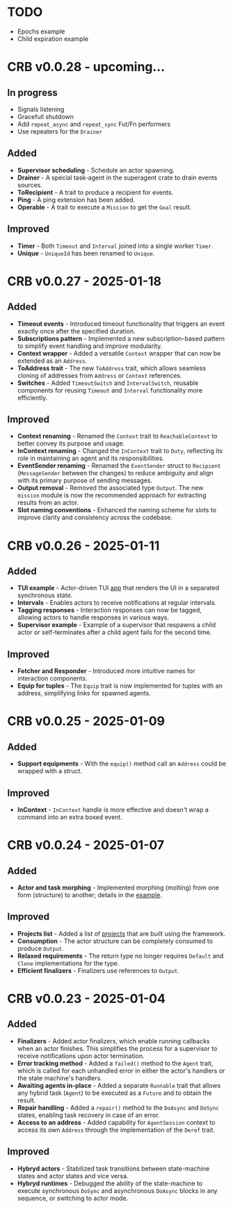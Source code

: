 # TODO

- Epochs example
- Child expiration example

# CRB v0.0.28 - upcoming...

## In progress

- Signals listening
- Gracefull shutdown
- Add `repeat_async` and `repeat_sync` Fut/Fn performers
- Use repeaters for the `Drainer`

## Added

- **Supervisor scheduling** - Schedule an actor spawning.
- **Drainer** - A special task-agent in the superagent crate to drain events sources.
- **ToRecipient** - A trait to produce a recipient for events.
- **Ping** - A ping extension has been added.
- **Operable** - A trait to execute a `Mission` to get the `Goal` result.

## Improved

- **Timer** - Both `Timeout` and `Interval` joined into a single worker `Timer`.
- **Unique** - `UniqueId` has been renamed to `Unique`.

# CRB v0.0.27 - 2025-01-18

## Added

- **Timeout events** - Introduced timeout functionality that triggers an event exactly once after the specified duration.
- **Subscriptions pattern** - Implemented a new subscription-based pattern to simplify event handling and improve modularity.
- **Context wrapper** - Added a versatile `Context` wrapper that can now be extended as an `Address`.
- **ToAddress trait** - The new `ToAddress` trait, which allows seamless cloning of addresses from `Address` or `Context` references.
- **Switches** - Added `TimeoutSwitch` and `IntervalSwitch`, reusable components for reusing `Timeout` and `Interval` functionality more efficiently.

## Improved

- **Context renaming** - Renamed the `Context` trait to `ReachableContext` to better convey its purpose and usage.
- **InContext renaming** - Changed the `InContext` trait to `Duty`, reflecting its role in maintaining an agent and its responsibilities.
- **EventSender renaming** - Renamed the `EventSender` struct to `Recipient` (`MessageSender` between the changes) to reduce ambiguity and align with its primary purpose of sending messages.
- **Output removal** - Removed the associated type `Output`. The new `mission` module is now the recommended approach for extracting results from an actor.
- **Slot naming conventions** - Enhanced the naming scheme for slots to improve clarity and consistency across the codebase.



# CRB v0.0.26 - 2025-01-11

## Added

- **TUI example** - Actor-driven TUI [app](https://github.com/runtime-blocks/crb/blob/trunk/examples/tui-app/src/app.rs) that renders the UI in a separated synchronous state.
- **Intervals** - Enables actors to receive notifications at regular intervals.
- **Tagging responses** - Interaction responses can now be tagged, allowing actors to handle responses in various ways.
- **Supervisor example** - Example of a supervisor that respawns a child actor or self-terminates after a child agent fails for the second time.

## Improved

- **Fetcher and Responder** - Introduced more intuitive names for interaction components.
- **Equip for tuples** - The `Equip` trait is now implemented for tuples with an address, simplifying links for spawned agents.

# CRB v0.0.25 - 2025-01-09

## Added

- **Support equipments** - With the `equip()` method call an `Address` could be wrapped with a struct.

## Improved

- **InContext** - `InContext` handle is more effective and doesn't wrap a command into an extra boxed event.



# CRB v0.0.24 - 2025-01-07

## Added

- **Actor and task morphing** - Implemented morphing (molting) from one form (structure) to another; details in
the [example](https://github.com/runtime-blocks/crb/blob/trunk/crates/crb/tests/test_molting.rs).

## Improved

- **Projects list** - Added a list of [projects](https://github.com/runtime-blocks/crb/tree/trunk?tab=readme-ov-file#projects)
that are built using the framework.
- **Consumption** - The actor structure can be completely consumed to produce `Output`.
- **Relaxed requirements** - The return type no longer requires `Default` and `Clone` implementations for the type.
- **Efficient finalizers** - Finalizers use references to `Output`.



# CRB v0.0.23 - 2025-01-04

## Added

- **Finalizers** - Added actor finalizers, which enable running callbacks when an actor finishes. This simplifies the process for a supervisor to receive notifications upon actor termination.
- **Error tracking method** - Added a `failed()` method to the `Agent` trait, which is called for each unhandled error in either the actor's handlers or the state machine's handlers.
- **Awaiting agents in-place** - Added a separate `Runnable` trait that allows any hybrid task (`Agent`) to be executed as a `Future` and to obtain the result.
- **Repair handling** - Added a `repair()` method to the `DoAsync` and `DoSync` states, enabling task recovery in case of an error.
- **Access to an address** - Added capability for `AgentSession` context to access its own `Address` through the implementation of the `Deref` trait.

## Improved

- **Hybryd actors** - Stabilized task transitions between state-machine states and actor states and vice versa.
- **Hybryd runtimes** - Debugged the ability of the state-machine to execute synchronous `DoSync` and asynchronous `DoAsync` blocks in any sequence, or switching to actor mode.
